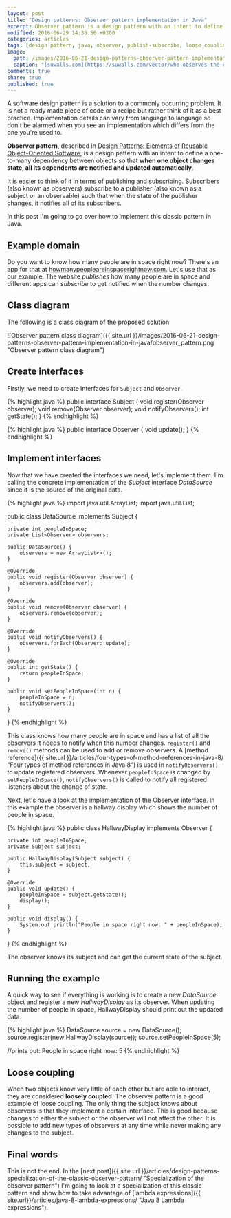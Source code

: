 ```yaml
---
layout: post
title: "Design patterns: Observer pattern implementation in Java"
excerpt: Observer pattern is a design pattern with an intent to define a one-to-many dependency between objects so that when one object changes state, all its dependents are notified and updated automatically.
modified: 2016-06-29 14:36:56 +0300
categories: articles
tags: [design pattern, java, observer, publish-subscribe, loose coupling]
image:
  path: /images/2016-06-21-design-patterns-observer-pattern-implementation-in-java/cover.jpg
  caption: "[suwalls.com](https://suwalls.com/vector/who-observes-the-observer-28727/)"
comments: true
share: true
published: true
---
```


A software design pattern is a solution to a commonly occurring problem. It is not a ready made piece of code or a recipe but rather think of it as a best practice. Implementation details can vary from language to language so don't be alarmed when you see an implementation which differs from the one you're used to.

**Observer pattern**, described in [Design Patterns: Elements of Reusable Object-Oriented Software](https://www.amazon.com/Design-Patterns-Elements-Reusable-Object-Oriented/dp/0201633612 "Design Patterns: Elements of Reusable Object-Oriented Software"), is a design pattern with an intent to define a one-to-many dependency between objects so that **when one object changes state, all its dependents are notified and updated automatically**.

It is easier to think of it in terms of publishing and subscribing. Subscribers (also known as observers) subscribe to a publisher (also known as a subject or an observable) such that when the state of the publisher changes, it notifies all of its subscribers.

In this post I'm going to go over how to implement this classic pattern in Java.

## Example domain

Do you want to know how many people are in space right now? There's an app for that at [howmanypeopleareinspacerightnow.com](http://www.howmanypeopleareinspacerightnow.com/ "howmanypeopleareinspacerightnow.com"). Let's use that as our example. The website *publishes* how many people are in space and different apps can *subscribe* to get notified when the number changes.

## Class diagram

The following is a class diagram of the proposed solution.

![Observer pattern class diagram]({{ site.url }}/images/2016-06-21-design-patterns-observer-pattern-implementation-in-java/observer_pattern.png "Observer pattern class diagram")

## Create interfaces

Firstly, we need to create interfaces for `Subject` and `Observer`.

{% highlight java %}
public interface Subject {
    void register(Observer observer);
    void remove(Observer observer);
    void notifyObservers();
    int getState();
}
{% endhighlight %}

{% highlight java %}
public interface Observer {
    void update();
}
{% endhighlight %}

## Implement interfaces

Now that we have created the interfaces we need, let's implement them. I'm calling the concrete implementation of the *Subject* interface *DataSource* since it is the source of the original data.

{% highlight java %}
import java.util.ArrayList;
import java.util.List;

public class DataSource implements Subject {

    private int peopleInSpace;
    private List<Observer> observers;

    public DataSource() {
        observers = new ArrayList<>();
    }

    @Override
    public void register(Observer observer) {
        observers.add(observer);
    }

    @Override
    public void remove(Observer observer) {
        observers.remove(observer);
    }

    @Override
    public void notifyObservers() {
        observers.forEach(Observer::update);
    }

    @Override
    public int getState() {
        return peopleInSpace;
    }

    public void setPeopleInSpace(int n) {
        peopleInSpace = n;
        notifyObservers();
    }
}
{% endhighlight %}

This class knows how many people are in space and has a list of all the observers it needs to notify when this number changes. `register()` and `remove()` methods can be used to add or remove observers. A [method reference]({{ site.url }}/articles/four-types-of-method-references-in-java-8/ "Four types of method references in Java 8") is used in `notifyObservers()` to update registered observers. Whenever `peopleInSpace` is changed by `setPeopleInSpace()`, `notifyObservers()` is called to notify all registered listeners about the change of state.

Next, let's have a look at the implementation of the Observer interface. In this example the observer is a hallway display which shows the number of people in space.

{% highlight java %}
public class HallwayDisplay implements Observer {

    private int peopleInSpace;
    private Subject subject;

    public HallwayDisplay(Subject subject) {
        this.subject = subject;
    }

    @Override
    public void update() {
        peopleInSpace = subject.getState();
        display();
    }

    public void display() {
        System.out.println("People in space right now: " + peopleInSpace);
    }
}
{% endhighlight %}

The observer knows its subject and can get the current state of the subject.

## Running the example

A quick way to see if everything is working is to create a new *DataSource* object and register a new *HallwayDisplay* as its observer. When updating the number of people in space, HallwayDisplay should print out the updated data.

{% highlight java %}
DataSource source = new DataSource();
source.register(new HallwayDisplay(source));
source.setPeopleInSpace(5);

//prints out: People in space right now: 5
{% endhighlight %}

## Loose coupling

When two objects know very little of each other but are able to interact, they are considered **loosely coupled**. The observer pattern is a good example of loose coupling. The only thing the subject knows about observers is that they implement a certain interface. This is good because changes to either the subject or the observer will not affect the other. It is possible to add new types of observers at any time while never making any changes to the subject.

## Final words

This is not the end. In the [next post]({{ site.url }}/articles/design-patterns-specialization-of-the-classic-observer-pattern/ "Specialization of the observer pattern") I'm going to look at a specialization of this classic pattern and show how to take advantage of [lambda expressions]({{ site.url}}/articles/java-8-lambda-expressions/ "Java 8 Lambda expressions").
